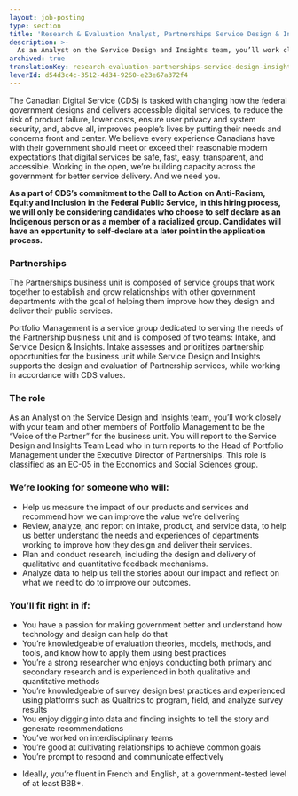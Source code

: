 ```yaml
---
layout: job-posting
type: section
title: 'Research & Evaluation Analyst, Partnerships Service Design & Insights'
description: >-
  As an Analyst on the Service Design and Insights team, you’ll work closely with your team and other members of Portfolio Management to be the “Voice of the Partner” for the business unit.
archived: true
translationKey: research-evaluation-partnerships-service-design-insight
leverId: d54d3c4c-3512-4d34-9260-e23e67a372f4
---
```


The Canadian Digital Service (CDS) is tasked with changing how the federal government designs and delivers accessible digital services, to reduce the risk of product failure, lower costs, ensure user privacy and system security, and, above all, improves people’s lives by putting their needs and concerns front and center. We believe every experience Canadians have with their government should meet or exceed their reasonable modern expectations that digital services be safe, fast, easy, transparent, and accessible. Working in the open, we’re building capacity across the government for better service delivery. And we need you.


**As a part of CDS’s commitment to the Call to Action on Anti-Racism, Equity and Inclusion in the Federal Public Service, in this hiring process, we will only be considering candidates who choose to self declare as an Indigenous person or as a member of a racialized group. Candidates will have an opportunity to self-declare at a later point in the application process.**



### Partnerships
The Partnerships business unit is composed of service groups that work together to establish and grow relationships with other government departments with the goal of helping them improve how they design and deliver their public services.  

Portfolio Management is a service group dedicated to serving the needs of the Partnership business unit and is composed of two teams: Intake, and Service Design & Insights. Intake assesses and prioritizes partnership opportunities for the business unit while Service Design and Insights supports the design and evaluation of Partnership services, while working in accordance with CDS values.   

### The role 
As an Analyst on the Service Design and Insights team, you’ll work closely with your team and other members of Portfolio Management to be the “Voice of the Partner” for the business unit.  You will report to the Service Design and Insights Team Lead who in turn reports to the Head of Portfolio Management under the Executive Director of Partnerships. This role is classified as an EC-05 in the Economics and Social Sciences group. 


### We’re looking for someone who will:

- Help us measure the impact of our products and services and recommend how we can improve the value we’re delivering
- Review, analyze, and report on intake, product, and service data, to help us better understand the needs and experiences of departments working to improve how they design and deliver their services. 
- Plan and conduct research, including the design and delivery of qualitative and quantitative feedback mechanisms. 
- Analyze data to help us tell the stories about our impact and reflect on what we need to do to improve our outcomes. 



### You’ll fit right in if:

- You have a passion for making government better and understand how technology and design can help do that
- You’re knowledgeable of evaluation theories, models, methods, and tools, and know how to apply them using best practices
- You’re a strong researcher who enjoys conducting both primary and secondary research and is experienced in both qualitative and quantitative methods
- You’re knowledgeable of survey design best practices and experienced using platforms such as Qualtrics to program, field, and analyze survey results  
- You enjoy digging into data and finding insights to tell the story and generate recommendations
- You’ve worked on interdisciplinary teams
- You’re good at cultivating relationships to achieve common goals 
- You’re prompt to respond and communicate effectively

* Ideally, you’re fluent in French and English, at a government-tested level of at least BBB*. 

